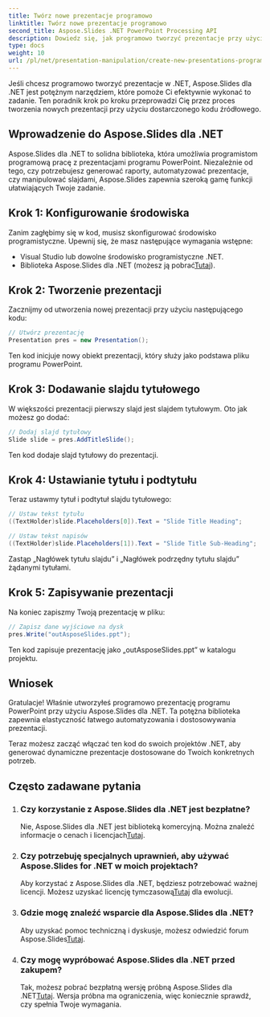 ```yaml
---
title: Twórz nowe prezentacje programowo
linktitle: Twórz nowe prezentacje programowo
second_title: Aspose.Slides .NET PowerPoint Processing API
description: Dowiedz się, jak programowo tworzyć prezentacje przy użyciu Aspose.Slides dla .NET. Przewodnik krok po kroku z kodem źródłowym zapewniający wydajną automatyzację.
type: docs
weight: 10
url: /pl/net/presentation-manipulation/create-new-presentations-programmatically/
---
```


Jeśli chcesz programowo tworzyć prezentacje w .NET, Aspose.Slides dla .NET jest potężnym narzędziem, które pomoże Ci efektywnie wykonać to zadanie. Ten poradnik krok po kroku przeprowadzi Cię przez proces tworzenia nowych prezentacji przy użyciu dostarczonego kodu źródłowego.

## Wprowadzenie do Aspose.Slides dla .NET

Aspose.Slides dla .NET to solidna biblioteka, która umożliwia programistom programową pracę z prezentacjami programu PowerPoint. Niezależnie od tego, czy potrzebujesz generować raporty, automatyzować prezentacje, czy manipulować slajdami, Aspose.Slides zapewnia szeroką gamę funkcji ułatwiających Twoje zadanie.

## Krok 1: Konfigurowanie środowiska

Zanim zagłębimy się w kod, musisz skonfigurować środowisko programistyczne. Upewnij się, że masz następujące wymagania wstępne:

- Visual Studio lub dowolne środowisko programistyczne .NET.
-  Biblioteka Aspose.Slides dla .NET (możesz ją pobrać[Tutaj](https://releases.aspose.com/slides/net/)).

## Krok 2: Tworzenie prezentacji

Zacznijmy od utworzenia nowej prezentacji przy użyciu następującego kodu:

```csharp
// Utwórz prezentację
Presentation pres = new Presentation();
```

Ten kod inicjuje nowy obiekt prezentacji, który służy jako podstawa pliku programu PowerPoint.

## Krok 3: Dodawanie slajdu tytułowego

W większości prezentacji pierwszy slajd jest slajdem tytułowym. Oto jak możesz go dodać:

```csharp
// Dodaj slajd tytułowy
Slide slide = pres.AddTitleSlide();
```

Ten kod dodaje slajd tytułowy do prezentacji.

## Krok 4: Ustawianie tytułu i podtytułu

Teraz ustawmy tytuł i podtytuł slajdu tytułowego:

```csharp
// Ustaw tekst tytułu
((TextHolder)slide.Placeholders[0]).Text = "Slide Title Heading";

// Ustaw tekst napisów
((TextHolder)slide.Placeholders[1]).Text = "Slide Title Sub-Heading";
```

Zastąp „Nagłówek tytułu slajdu” i „Nagłówek podrzędny tytułu slajdu” żądanymi tytułami.

## Krok 5: Zapisywanie prezentacji

Na koniec zapiszmy Twoją prezentację w pliku:

```csharp
// Zapisz dane wyjściowe na dysk
pres.Write("outAsposeSlides.ppt");
```

Ten kod zapisuje prezentację jako „outAsposeSlides.ppt” w katalogu projektu.

## Wniosek

Gratulacje! Właśnie utworzyłeś programowo prezentację programu PowerPoint przy użyciu Aspose.Slides dla .NET. Ta potężna biblioteka zapewnia elastyczność łatwego automatyzowania i dostosowywania prezentacji.

Teraz możesz zacząć włączać ten kod do swoich projektów .NET, aby generować dynamiczne prezentacje dostosowane do Twoich konkretnych potrzeb.

## Często zadawane pytania

1. ### Czy korzystanie z Aspose.Slides dla .NET jest bezpłatne?
    Nie, Aspose.Slides dla .NET jest biblioteką komercyjną. Można znaleźć informacje o cenach i licencjach[Tutaj](https://purchase.aspose.com/buy).

2. ### Czy potrzebuję specjalnych uprawnień, aby używać Aspose.Slides for .NET w moich projektach?
    Aby korzystać z Aspose.Slides dla .NET, będziesz potrzebować ważnej licencji. Możesz uzyskać licencję tymczasową[Tutaj](https://purchase.aspose.com/temporary-license/) dla ewolucji.

3. ### Gdzie mogę znaleźć wsparcie dla Aspose.Slides dla .NET?
    Aby uzyskać pomoc techniczną i dyskusje, możesz odwiedzić forum Aspose.Slides[Tutaj](https://forum.aspose.com/).

4. ### Czy mogę wypróbować Aspose.Slides dla .NET przed zakupem?
    Tak, możesz pobrać bezpłatną wersję próbną Aspose.Slides dla .NET[Tutaj](https://releases.aspose.com/). Wersja próbna ma ograniczenia, więc koniecznie sprawdź, czy spełnia Twoje wymagania.